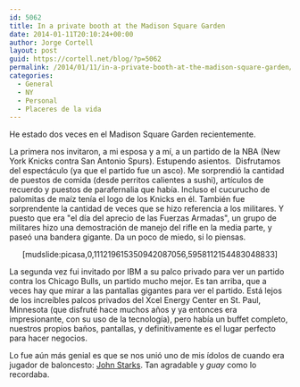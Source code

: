 ```yaml
---
id: 5062
title: In a private booth at the Madison Square Garden
date: 2014-01-11T20:10:24+00:00
author: Jorge Cortell
layout: post
guid: https://cortell.net/blog/?p=5062
permalink: /2014/01/11/in-a-private-booth-at-the-madison-square-garden/
categories:
  - General
  - NY
  - Personal
  - Placeres de la vida
---
```

He estado dos veces en el Madison Square Garden recientemente.

La primera nos invitaron, a mi esposa y a mí, a un partido de la NBA (New York Knicks contra San Antonio Spurs). Estupendo asientos.  Disfrutamos del espectáculo (ya que el partido fue un asco). Me sorprendió la cantidad de puestos de comida (desde perritos calientes a sushi), artículos de recuerdo y puestos de parafernalia que había. Incluso el cucurucho de palomitas de maíz tenía el logo de los Knicks en él. También fue sorprendente la cantidad de veces que se hizo referencia a los militares. Y puesto que era "el día del aprecio de las Fuerzas Armadas", un grupo de militares hizo una demostración de manejo del rifle en la media parte, y paseó una bandera gigante. Da un poco de miedo, si lo piensas.

<p style="text-align: center">
  [mudslide:picasa,0,111219615350942087056,5958112154483048833]
</p>

La segunda vez fui invitado por IBM a su palco privado para ver un partido contra los Chicago Bulls, un partido mucho mejor. Es tan arriba, que a veces hay que mirar a las pantallas gigantes para ver el partido. Está lejos de los increíbles palcos privados del Xcel Energy Center en St. Paul, Minnesota (que disfruté hace muchos años y ya entonces era impresionante, con su uso de la tecnología), pero había un buffet completo, nuestros propios baños, pantallas, y definitivamente es el lugar perfecto para hacer negocios.

Lo fue aún más genial es que se nos unió uno de mis ídolos de cuando era jugador de baloncesto: <a title="https://www.nba.com/knicks/news/profile_starks.html" href="https://www.nba.com/knicks/news/profile_starks.html" target="_blank">John Starks</a>. Tan agradable y _guay_ como lo recordaba.
